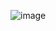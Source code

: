 ![image](https://github.com/LU1SAAA/-INFOBAZE-BAZADANYH/assets/144117524/6fc4f134-72d3-49f2-9c45-ebb0bc311382)


